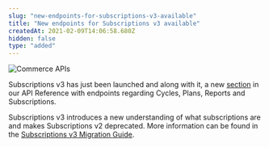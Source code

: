 ```yaml
---
slug: "new-endpoints-for-subscriptions-v3-available"
title: "New endpoints for Subscriptions v3 available"
createdAt: 2021-02-09T14:06:58.680Z
hidden: false
type: "added"
---
```


![Commerce APIs](https://cdn.jsdelivr.net/gh/vtexdocs/dev-portal-content@main/images/new-endpoints-for-subscriptions-v3-available-0.png)

Subscriptions v3 has just been launched and along with it, a new [section](https://developers.vtex.com/docs/api-reference/subscriptions-api-v3#overview) in our API Reference with endpoints regarding Cycles, Plans, Reports and Subscriptions.

Subscriptions v3 introduces a new understanding of what subscriptions are and makes Subscriptions v2 deprecated. More information can be found in the [Subscriptions v3 Migration Guide](https://developers.vtex.com/docs/guides/subscriptions-v3-migration-guide).
